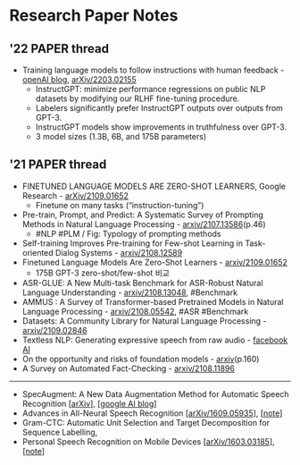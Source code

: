 # Research Paper Notes

## '22 PAPER thread 
* Training language models to follow instructions with human feedback - [openAI blog](https://openai.com/blog/instruction-following/), [arXiv/2203.02155](https://arxiv.org/abs/2203.02155) 
  - InstructGPT: minimize performance regressions on public NLP datasets by modifying our RLHF fine-tuning procedure.
  - Labelers significantly prefer InstructGPT outputs over outputs from GPT-3.
  - InstructGPT models show improvements in truthfulness over GPT-3.
  - 3 model sizes (1.3B, 6B, and 175B parameters)

## '21 PAPER thread 
* FINETUNED LANGUAGE MODELS ARE ZERO-SHOT LEARNERS, Google Research - [arXiv/2109.01652](https://arxiv.org/pdf/2109.01652.pdf) 
  - Finetune on many tasks (“instruction-tuning”)
* Pre-train, Prompt, and Predict: A Systematic Survey of Prompting Methods in Natural Language Processing - [arxiv/2107.13586](https://arxiv.org/pdf/2107.13586v1.pdf)(p.46)
  - #NLP #PLM / Fig: Typology of prompting methods
* Self-training Improves Pre-training for Few-shot Learning in Task-oriented Dialog Systems - [arxiv/2108.12589](https://arxiv.org/abs/2108.12589)
* Finetuned Language Models Are Zero-Shot Learners - [arxiv/2109.01652](https://arxiv.org/abs/2109.01652)
  - 175B GPT-3 zero-shot/few-shot 비교
* ASR-GLUE: A New Multi-task Benchmark for ASR-Robust Natural Language Understanding - [arxiv/2108.13048](https://arxiv.org/abs/2108.13048), #Benchmark
* AMMUS : A Survey of Transformer-based Pretrained Models in Natural Language Processing - [arxiv/2108.05542](https://arxiv.org/abs/2108.05542), #ASR #Benchmark
* Datasets: A Community Library for Natural Language Processing - [arxiv/2109.02846](https://arxiv.org/pdf/2109.02846.pdf)
* Textless NLP: Generating expressive speech from raw audio - [facebook AI](https://ai.facebook.com/blog/textless-nlp-generating-expressive-speech-from-raw-audio)
* On the opportunity and risks of foundation models - [arxiv](https://arxiv.org/abs/2108.07258)(p.160)
* A Survey on Automated Fact-Checking - [arxiv/2108.11896](https://arxiv.org/abs/2108.11896)


------ 
* SpecAugment: A New Data Augmentation Method for Automatic Speech Recognition [[arXiv](https://arxiv.org/abs/1904.08779)], [[google AI blog](https://ai.googleblog.com/2019/04/specaugment-new-data-augmentation.html)] 
* Advances in All-Neural Speech Recognition [[arXiv/1609.05935](https://arxiv.org/abs/1609.05935)], [[note](https://github.com/knlee-voice/PaperNotes/blob/master/notes/aXv1609.05935.md)]
* Gram-CTC: Automatic Unit Selection and Target Decomposition for Sequence Labelling, 
* Personal Speech Recognition on Mobile Devices [[arXiv/1603.03185](https://arxiv.org/abs/1603.03185)], [[note](notes/aXv1603.03185.md)]
